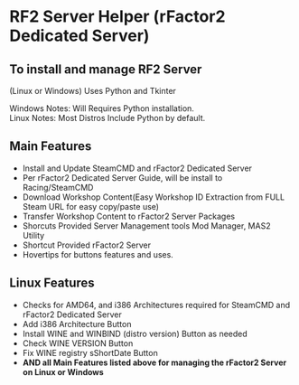 # RF2 Server Helper (rFactor2 Dedicated Server)

## To install and manage RF2 Server
(Linux or Windows) Uses Python and Tkinter

Windows Notes: Will Requires Python installation.  
Linux Notes: Most Distros Include Python by default. 

## Main Features

- Install and Update SteamCMD and rFactor2 Dedicated Server
- Per rFactor2 Dedicated Server Guide, will be install to Racing/SteamCMD
- Download Workshop Content(Easy Workshop ID Extraction from FULL Steam URL for easy copy/paste use)
- Transfer Workshop Content to rFactor2 Server Packages
- Shorcuts Provided Server Management tools Mod Manager, MAS2 Utility
- Shortcut Provided rFactor2 Server
- Hovertips for buttons features and uses.

## Linux Features

- Checks for AMD64, and i386 Architectures required for SteamCMD and rFactor2 Dedicated Server
- Add i386 Architecture Button
- Install WINE and WINBIND (distro version) Button as needed
- Check WINE VERSION Button
- Fix WINE registry sShortDate Button
- **AND all Main Features listed above for managing the rFactor2 Server on Linux or Windows**
